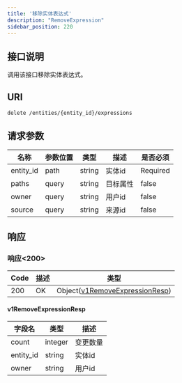 ```yaml
---
title: '移除实体表达式'
description: "RemoveExpression"
sidebar_position: 220
---
```

## 接口说明
调用该接口移除实体表达式。

## URI

```
delete /entities/{entity_id}/expressions
```

## 请求参数

| 名称 | 参数位置 | 类型 | 描述 |  是否必须 |
| ---- | ---------- | ----------- | ----------- | ----------- |    
| entity_id | path | string | 实体id |  Required |  
| paths | query | string | 目标属性 |  false |
| owner | query | string | 用户id |  false |
| source | query | string | 来源id |  false |

## 响应


### 响应<200>
| Code | 描述 | 类型 |
| ---- | ----------- | ------ | 
| 200 | OK | Object([v1RemoveExpressionResp](#v1RemoveExpressionResp)) |

#### v1RemoveExpressionResp

| 字段名 | 类型 | 描述 |
| ---- | ---- | ----------- | 
| count | integer | 变更数量 | 
| entity_id | string | 实体id | 
| owner | string | 用户id |







